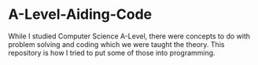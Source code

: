 # A-Level-Aiding-Code
While I studied Computer Science A-Level, there were concepts to do with problem solving and coding which we were taught the theory. This repository is how I tried to put some of those into programming.
